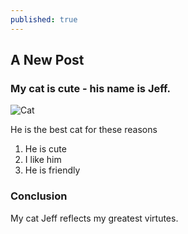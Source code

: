 ```yaml
---
published: true
---
```

## A New Post

### My cat is cute - his name is Jeff.

![Cat]({{site.baseurl}}/http://sxtxstate.com/wp-content/uploads/2015/03/kitten.png)

He is the best cat for these reasons
1. He is cute
1. I like him
1. He is friendly

### Conclusion

My cat Jeff reflects my greatest virtutes.
